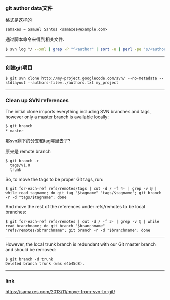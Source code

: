 ### git author data文件
格式是这样的

```
samaxes = Samuel Santos <samaxes@example.com>
```
通过脚本命令来得到相关文件.
```bash
$ svn log ^/ --xml | grep -P "^<author" | sort -u | perl -pe 's/<author>(.*?)<\/author>/$1 = /' > authors.txt
```
---

### 创建git项目
```
$ git svn clone http://my-project.googlecode.com/svn/ --no-metadata --stdlayout --authors-file=../authors.txt my_project
```

---

### Clean up SVN references
The initial clone imports everything including SVN branches and tags, however only a master branch is available locally:

```
$ git branch
* master
```
那svn剩下的分支和tag哪里去了?

原来是 remote branch
```
$ git branch -r
  tags/v1.0
  trunk
```
So, to move the tags to be proper Git tags, run:

```
$ git for-each-ref refs/remotes/tags | cut -d / -f 4- | grep -v @ | while read tagname; do git tag "$tagname" "tags/$tagname"; git branch -r -d "tags/$tagname"; done
```
And move the rest of the references under refs/remotes to be local branches:


```
$ git for-each-ref refs/remotes | cut -d / -f 3- | grep -v @ | while read branchname; do git branch "$branchname" "refs/remotes/$branchname"; git branch -r -d "$branchname"; done

```

---
However, the local trunk branch is redundant with our Git master branch and should be removed:

```
$ git branch -d trunk
Deleted branch trunk (was e4b45d8).
```

---



### link
https://samaxes.com/2013/11/move-from-svn-to-git/
